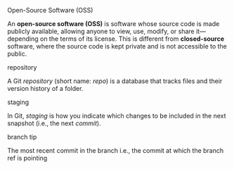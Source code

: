 <span id="oss-term">Open-Source Software (OSS)</span>
<div id="oss-definition">

An **open-source software (OSS)** is software  whose source code is made publicly available, allowing anyone to view, use, modify, or share it—depending on the terms of its license. This is different from **closed-source** software, where the source code is kept private and is not accessible to the public.
</div>
<!-- ================================================== -->
<span id="repo-term">repository</span>
<div id="repo-definition">

A Git _repository_ (short name: _repo_) is a database that tracks files and their version history of a folder.
</div>
<!-- ================================================== -->
<span id="stage-term">staging</span>
<div id="stage-definition">

In Git, _staging_ is how you indicate which changes to be included in the next snapshot (i.e., the next _commit_).
</div>
<!-- ================================================== -->
<span id="tip-term">branch tip</span>
<div id="tip-definition">

The most recent commit in the branch i.e., the commit at which the branch ref is pointing
</div>